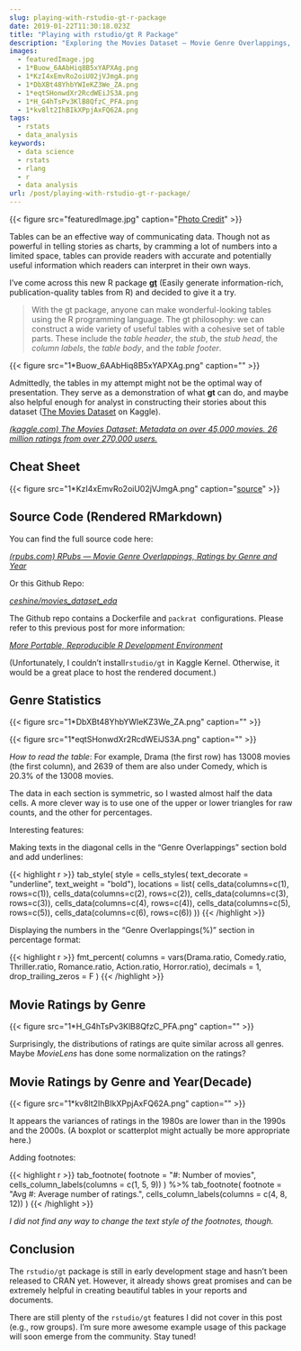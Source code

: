 ```yaml
---
slug: playing-with-rstudio-gt-r-package
date: 2019-01-22T11:30:18.023Z
title: "Playing with rstudio/gt R Package"
description: "Exploring the Movies Dataset — Movie Genre Overlappings, Ratings by Genre and Year"
images:
  - featuredImage.jpg
  - 1*Buow_6AAbHiq8B5xYAPXAg.png
  - 1*KzI4xEmvRo2oiU02jVJmgA.png
  - 1*DbXBt48YhbYWIeKZ3We_ZA.png
  - 1*eqtSHonwdXr2RcdWEiJS3A.png
  - 1*H_G4hTsPv3KlB8QfzC_PFA.png
  - 1*kv8lt2IhBIkXPpjAxFQ62A.png
tags:
  - rstats
  - data_analysis
keywords:
  - data science
  - rstats
  - rlang
  - r
  - data analysis
url: /post/playing-with-rstudio-gt-r-package/
---
```


{{< figure src="featuredImage.jpg" caption="[Photo Credit](https://unsplash.com/photos/vl0PnsiitxY)" >}}

Tables can be an effective way of communicating data. Though not as powerful in telling stories as charts, by cramming a lot of numbers into a limited space, tables can provide readers with accurate and potentially useful information which readers can interpret in their own ways.

I’ve come across this new R package **[gt](https://github.com/rstudio/gt)** (Easily generate information-rich, publication-quality tables from R) and decided to give it a try.

> With the gt package, anyone can make wonderful-looking tables using the R programming language. The gt philosophy: we can construct a wide variety of useful tables with a cohesive set of table parts. These include the _table header_, the _stub_, the _stub head_, the _column labels_, the _table body_, and the _table footer_.

{{< figure src="1*Buow_6AAbHiq8B5xYAPXAg.png" caption="" >}}

Admittedly, the tables in my attempt might not be the optimal way of presentation. They serve as a demonstration of what **gt** can do, and maybe also helpful enough for analyst in constructing their stories about this dataset ([The Movies Dataset](https://www.kaggle.com/rounakbanik/the-movies-dataset) on Kaggle).

[_(kaggle.com) The Movies Dataset_: _Metadata on over 45,000 movies. 26 million ratings from over 270,000 users._](https://www.kaggle.com/rounakbanik/the-movies-dataset)

## Cheat Sheet

{{< figure src="1*KzI4xEmvRo2oiU02jVJmgA.png" caption="[source](https://raw.githubusercontent.com/rstudio/gt/master/man/figures/gt_functions.svg?sanitize=true)" >}}

## Source Code (Rendered RMarkdown)

You can find the full source code here:

[_(rpubs.com) RPubs — Movie Genre Overlappings, Ratings by Genre and Year_](https://rpubs.com/ceshine/movies_dataset_gt_experiment)

Or this Github Repo:

[_ceshine/movies_dataset_eda_](https://github.com/ceshine/movies_dataset_eda)

The Github repo contains a Dockerfile and `packrat `configurations. Please refer to this previous post for more information:

[_More Portable, Reproducible R Development Environment_](/post/more-portable-reproducible-r-development-environment/)

(Unfortunately, I couldn’t install`rstudio/gt` in Kaggle Kernel. Otherwise, it would be a great place to host the rendered document.)

## Genre Statistics

{{< figure src="1*DbXBt48YhbYWIeKZ3We_ZA.png" caption="" >}}

{{< figure src="1*eqtSHonwdXr2RcdWEiJS3A.png" caption="" >}}

_How to read the table_: For example, Drama (the first row) has 13008 movies (the first column), and 2639 of them are also under Comedy, which is 20.3% of the 13008 movies.

The data in each section is symmetric, so I wasted almost half the data cells. A more clever way is to use one of the upper or lower triangles for raw counts, and the other for percentages.

Interesting features:

Making texts in the diagonal cells in the “Genre Overlappings” section bold and add underlines:

{{< highlight r >}}
tab_style(
style = cells_styles(
text_decorate = "underline",
text_weight = "bold"),
locations = list(
cells_data(columns=c(1), rows=c(1)),
cells_data(columns=c(2), rows=c(2)),
cells_data(columns=c(3), rows=c(3)),
cells_data(columns=c(4), rows=c(4)),
cells_data(columns=c(5), rows=c(5)),
cells_data(columns=c(6), rows=c(6))
))
{{< /highlight >}}

Displaying the numbers in the “Genre Overlappings(%)” section in percentage format:

{{< highlight r >}}
fmt_percent(
columns = vars(Drama.ratio, Comedy.ratio, Thriller.ratio,
Romance.ratio, Action.ratio, Horror.ratio),
decimals = 1,
drop_trailing_zeros = F
)
{{< /highlight >}}

## Movie Ratings by Genre

{{< figure src="1*H_G4hTsPv3KlB8QfzC_PFA.png" caption="" >}}

Surprisingly, the distributions of ratings are quite similar across all genres. Maybe _MovieLens_ has done some normalization on the ratings?

## Movie Ratings by Genre and Year(Decade)

{{< figure src="1*kv8lt2IhBIkXPpjAxFQ62A.png" caption="" >}}

It appears the variances of ratings in the 1980s are lower than in the 1990s and the 2000s. (A boxplot or scatterplot might actually be more appropriate here.)

Adding footnotes:

{{< highlight r >}}
tab_footnote(
footnote = "#: Number of movies",
cells_column_labels(columns = c(1, 5, 9))
) %>%
tab_footnote(
footnote = "Avg #: Average number of ratings.",
cells_column_labels(columns = c(4, 8, 12))
)
{{< /highlight >}}

_I did not find any way to change the text style of the footnotes, though._

## Conclusion

The `rstudio/gt` package is still in early development stage and hasn’t been released to CRAN yet. However, it already shows great promises and can be extremely helpful in creating beautiful tables in your reports and documents.

There are still plenty of the `rstudio/gt` features I did not cover in this post (e.g., row groups). I’m sure more awesome example usage of this package will soon emerge from the community. Stay tuned!
